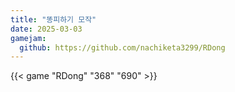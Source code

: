 ```yaml
---
title: "똥피하기 모작"
date: 2025-03-03
gamejam:
  github: https://github.com/nachiketa3299/RDong
---
```


{{< game "RDong" "368" "690" >}}